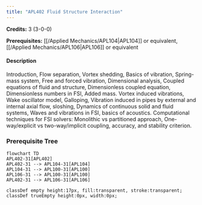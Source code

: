 ```yaml
---
title: "APL402 Fluid Structure Interaction"
---
```

**Credits:** 3 (3-0-0)

**Prerequisites:** [[/Applied Mechanics/APL104|APL104]] or equivalent, [[/Applied Mechanics/APL106|APL106]] or equivalent

#### Description
Introduction, Flow separation, Vortex shedding, Basics of vibration, Spring-mass system, Free and forced vibration, Dimensional analysis, Coupled equations of fluid and structure, Dimensionless coupled equation, Dimensionless numbers in FSI, Added mass. Vortex induced vibrations, Wake oscillator model, Galloping, Vibration induced in pipes by external and internal axial flow, sloshing, Dynamics of continuous solid and fluid systems, Waves and vibrations in FSI, basics of acoustics. Computational techniques for FSI solvers: Monolithic vs partitioned approach, One-way/explicit vs two-way/implicit coupling, accuracy, and stability criterion.

### Prerequisite Tree

```mermaid
flowchart TD
APL402-31[APL402]
APL402-31 --> APL104-31[APL104]
APL104-31 --> APL100-31[APL100]
APL106-31 --> APL100-31[APL100]
APL402-31 --> APL106-31[APL106]

classDef empty height:17px, fill:transparent, stroke:transparent;
classDef trueEmpty height:0px, width:0px;
```